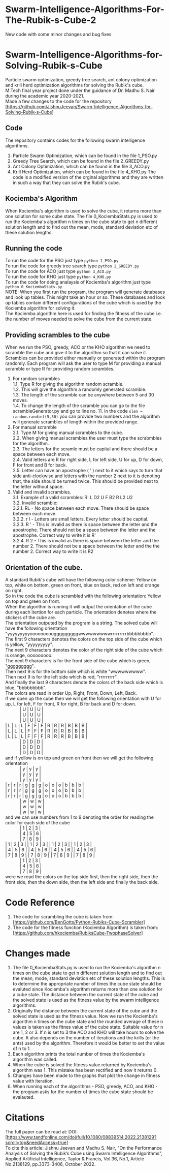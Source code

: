 # Swarm-Intelligence-Algorithms-For-The-Rubik-s-Cube-2
New code with some minor changes and bug fixes

# Swarm-Intelligence-Algorithms-for-Solving-Rubik-s-Cube
Particle swarm optimization, greedy tree search, ant colony optimization and krill herd optimization algorithms for solving the Rubik's cube. <br>
M.Tech final year project done under the guidance of Dr. Madhu S. Nair during the academic year 2020-2021. <br>
Made a few changes to the code for the repository [https://github.com/JishnuJeevan/Swarm-Intelligence-Algorithms-for-Solving-Rubik-s-Cube]

## Code
The repository contains codes for the following swarm intelligence algorithms. 
1. Particle Swarm Optimization, which can be found in the file 1_PSO.py
2. Greedy Tree Search, which can be found in the file 2_GREEDY.py
3. Ant Colony Optimization, which can be found in the file 3_ACO.py
4. Krill Herd Optimization, which can be found in the file 4_KHO.py
The code is a modified version of the orginal algorithms and they are written in such a way that they can solve the Rubik's cube.

## Kociemba's Algorithm
When Kociemba's algorithm is used to solve the cube, it returns more than one solution for some cube state. The file 0_KociembaStats.py is used to run the Kociemba's algorithm n times on the cube state to get n different solution length and to find out the mean, mode, standard deviation etc of these solution lengths.  

## Running the code
To run the code for the PSO just type `python 1_PSO.py` <br>
To run the code for greedy tree search type `python 2_GREEDY.py` <br>
To run the code for ACO just type `python 3_ACO.py` <br>
To run the code for KHO just type `python 4_KHO.py` <br>
To run the code for doing analaysis of Kociemba's algorithm just type `python 0_KociembaStats.py` <br>
NOTE: When you first run the program, the program will generate databases and look up tables. This might take an hour or so. These databases and look up tables contain different configurations of the cube which is used by the Kociemba algorithm for solving it. <br>
The Kociemba algorithm here is used for finding the fitness of the cube i.e. the number of moves needed to solve the cube from the current state.

## Providing scrambles to the cube
When we run the PSO, greedy, ACO or the KHO algorithm we need to scramble the cube and give it to the algorithm so that it can solve it. Scrambles can be provided either manually or generated within the program randomly. Each program will ask the user to type M for providing a manual scramble or type R for providing random scrambles.
1. For random scrambles <br>
1.1. Type R for giving the algorithm random scramble. <br>
1.2. This will give the algorithm a randomly generated scramble. <br>
1.3. The length of the scramble can be anywhere between 5 and 30 moves. <br>
1.4. To change the length of the scramble you can go to the file scrambleGenerator.py and go to line no. 11. In the code `slen = random.randint(5,30)` you can provide two numbers and the algorithm will generate scrambles of length within the provided range. <br>
2. For manual scramble <br>
2.1. Type M for giving manual scrambles to the cube. <br>
2.2. When giving manual scrambles the user must type the scrabmbles for the algorithm.  <br>
2.3. The letters for the scramle must be capital and there should be a space between each move. <br>
2.4. Valid letters are R for right side, L for left side, U for up, D for down, F for front and B for back. <br>
2.5. Letter can have an apostrophe ( ' ) next to it which says to turn that side anti-clockwise and letters with the number 2 next to it is denoting that, the side should be turned twice. This should be provided next to the letter without space. <br>
3. Valid and invalid scrambles. <br>
3.1. Example of a valid scrambles: R' L D2 U F B2 R L2 U2 <br>
3.2. Invalid scramble: <br>
3.2.1. RL - No space between each move. There should be space between each move. <br>
3.2.2. r l - Letters are small letters. Every letter should be captial. <br>
3.2.3. R ' - This is invalid as there is space between the letter and the apostrophe. There should not be a space between the letter and the apostrophe. Correct way to write it is R' <br>
3.2.4. R 2 - This is invalid as there is space between the letter and the number 2. There should not be a space between the letter and the the number 2. Correct way to write it is R2 <br>

## Orientation of the cube.
A standard Rubik's cube will have the following color scheme: Yellow on top, white on bottom, green on front, blue on back, red on left and orange on right. <br>
So in the code the cube is scrambled with the following orientation: Yellow on top and green on front. <br>
When the algorithm is running it will output the orientation of the cube during each itertion for each particle. The orientation denotes where the stickers of the cube are. <br>
The orientation outputed by the program is a string. The solved cube will have the following orientation "yyyyyyyyyooooooooogggggggggwwwwwwwwwrrrrrrrrrbbbbbbbbb". <br>
The first 9 characters denotes the colors on the top side of the cube which is yellow, "yyyyyyyyy". <br>
The next 9 characters denotes the color of the right side of the cube which is orange, ooooooooo. <br>
The next 9 characters is for the front side of the cube which is green, "ggggggggg". <br>
Then next 9 is for the bottom side which is white "wwwwwwwww". <br>
Then next 9 is for the left side which is red, "rrrrrrrrr". <br>
And finally the last 9 characters denote the colors of the back side which is blue, "bbbbbbbbb". <br>
The colors are read in order Up, Right, Front, Down, Left, Back. <br>
If we open up the cube then we will get the following orientation with U for up, L for left, F for front, R for right, B for back and D for down.<br>
&emsp;&emsp;&emsp; | U | U | U | <br>
&emsp;&emsp;&emsp; | U | U | U | <br>
&emsp;&emsp;&emsp; | U | U | U | <br>
| L | L | L | F | F | F | R | R | R | B | B | B | <br>
| L | L | L | F | F | F | R | R | R | B | B | B | <br>
| L | L | L | F | F | F | R | R | R | B | B | B | <br>
&emsp;&emsp;&emsp; | D | D | D | <br>
&emsp;&emsp;&emsp; | D | D | D | <br>
&emsp;&emsp;&emsp; | D | D | D | <br>
and if yellow is on top and green on front then we will get the following orientation <br>
&emsp;&emsp;&emsp; | y | y | y | <br>
&emsp;&emsp;&emsp; | y | y | y | <br>
&emsp;&emsp;&emsp; | y | y | y | <br>
| r | r | r | g | g | g | o | o | o | b | b | b | <br>
| r | r | r | g | g | g | o | o | o | b | b | b | <br>
| r | r | r | g | g | g | o | o | o | b | b | b | <br>
&emsp;&emsp;&emsp; | w | w | w | <br>
&emsp;&emsp;&emsp; | w | w | w | <br>
&emsp;&emsp;&emsp; | w | w | w | <br>
and we can use numbers from 1 to 9 denoting the order for reading the color for each side of the cube <br>
&emsp;&emsp;&emsp; | 1 | 2 | 3 | <br>
&emsp;&emsp;&emsp; | 4 | 5 | 6 | <br>
&emsp;&emsp;&emsp; | 7 | 8 | 9 | <br>
| 1 | 2 | 3 | | 1 | 2 | 3 | | 1 | 2 | 3 | | 1 | 2 | 3 | <br>
| 4 | 5 | 6 | | 4 | 5 | 6 | | 4 | 5 | 6 | | 4 | 5 | 6 | <br>
| 7 | 8 | 9 | | 7 | 8 | 9 | | 7 | 8 | 9 | | 7 | 8 | 9 | <br>
&emsp;&emsp;&emsp; | 1 | 2 | 3 | <br>
&emsp;&emsp;&emsp; | 4 | 5 | 6 | <br>
&emsp;&emsp;&emsp; | 7 | 8 | 9 | <br>
were we read the colors on the top side first, then the right side, then the front side, then the down side, then the left side and finally the back side.

# Code Reference
1. The code for scrambling the cube is taken from: [https://github.com/BenGotts/Python-Rubiks-Cube-Scrambler]
2. The code for the fitness function (Kociemba Algorithm) is taken from: [https://github.com/hkociemba/RubiksCube-TwophaseSolver]

# Changes made
1. The file 0_KociembaStats.py is used to run the Kociemba's algorithm n times on the cube state to get n different solution length and to find out the mean, mode, standard deviation etc of these solution lengths. This is to determine the appropriate number of times the cube state should be evaluted since Kociemba's algorithm returns more than one solution for a cube state. The distance between the current state of the cube and the solved state is used as the fitness value by the swarm intelligence algorithms.
2. Originally the distance between the current state of the cube and the solved state is used as the fitness value. Now we run the Kociemba's algorithm n times on the cube state and the rounded average of these n values is taken as the fitnes value of the cube state. Suitable value for n are 1, 2 or 3. If n is set to 3 the ACO and KHO will take hours to solve the cube. It also depends on the number of iterations and the krills (or the ants) used by the algorithm. Therefore it would be better to set the value of n to 1. 
3. Each algorithm prints the total number of times the Kociemba's algorithm was called.
4. When the cube is solved the fitness value returned by Kociemba's algorithm was 1. This mistake has been rectified and now it returns 0.
5. Changes have been made to the graphs that plot the change in fitness value with iteration.
6. When running each of the algorithms - PSO, greedy, ACO, and KHO - the program asks for the number of times the cube state should be evalauted.

# Citations
The full paper can be read at: DOI: [https://www.tandfonline.com/doi/full/10.1080/08839514.2022.2138129?scroll=top&needAccess=true] <br>
To cite this article: Jishnu Jeevan and Madhu S. Nair, "On the Performance Analysis of Solving the Rubik’s Cube using Swarm Intelligence Algorithms", Applied Artificial Intelligence, Taylor & Francis, Vol.36, No.1, Article No.2138129, pp.3373-3406, October 2022.

